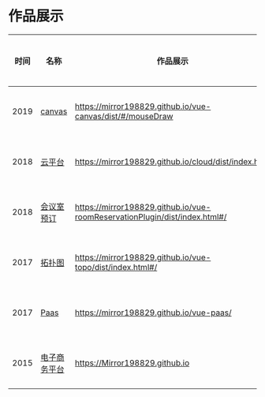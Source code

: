 # 作品展示
|时间|名称|作品展示|代码仓库
|---|---|---|---|
|2019|<a href="https://mirror198829.github.io/vue-canvas/dist/#/mouseDraw" target="_blank">canvas</a>| https://mirror198829.github.io/vue-canvas/dist/#/mouseDraw | <a href='https://mirror198829.github.io/vue-canvas/dist/#/mouseDraw' target="_blank">点击进入</a> |
|2018|<a href="https://mirror198829.github.io/cloud/dist/index.html" target="_blank">云平台</a>| https://mirror198829.github.io/cloud/dist/index.html | <a href='https://github.com/Mirror198829/cloud' target="_blank">点击进入</a> |
|2018|<a href="https://mirror198829.github.io/vue-roomReservationPlugin/dist/index.html#/" target="_blank">会议室预订</a>| https://mirror198829.github.io/vue-roomReservationPlugin/dist/index.html#/ | <a href='https://github.com/Mirror198829/vue-roomReservationPlugin' target="_blank">点击进入</a> |
|2017|<a href="https://mirror198829.github.io/vue-topo/dist/index.html#/" target="_blank">拓扑图</a>|https://mirror198829.github.io/vue-topo/dist/index.html#/| <a href='https://github.com/Mirror198829/vue-topo' target="_blank">点击进入</a> |
|2017|<a href="https://mirror198829.github.io/vue-paas/" target="_blank">Paas</a>| https://mirror198829.github.io/vue-paas/ | <a href='https://mirror198829.github.io/vue-paas/' target="_blank">点击进入</a> |
|2015|<a href="https://Mirror198829.github.io" target="_blank">电子商务平台</a>|https://Mirror198829.github.io| <a href='https://github.com/Mirror198829/Mirror198829.github.io' target="_blank">点击进入</a> |
